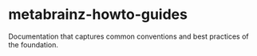 # metabrainz-howto-guides
Documentation that captures common conventions and best practices of the foundation.
